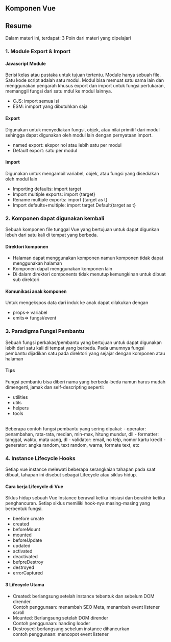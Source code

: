 ## Komponen Vue

## Resume
Dalam materi ini, terdapat:
3 Poin dari materi yang dipelajari

### 1. Module Export & Import
#### Javascript Module
Berisi kelas atau pustaka untuk tujuan tertentu. Module hanya sebuah file. Satu kode script adalah satu modul. Modul bisa memuat satu sama lain dan menggunakan pengarah khusus export dan import untuk fungsi pertukaran, memanggil fungsi dari satu mdul ke modul lainnya.
- CJS: import semua isi 
- ESM: inmport yang dibutuhkan saja
#### Export
Digunakan untuk menyediakan fungsi, objek, atau nilai primitif dari modul sehingga dapat digunakan oleh modul lain dengan pernyataan import.
- named export: ekspor nol atau lebih satu per modul
- Default export: satu per modul
#### Import
Digunakan untuk mengambil variabel, objek, atau fungsi yang disediakan oleh modul lain
- Importing defaults: import target
- Import multiple exports: import {target}
- Rename multiple exports: import {target as t}
- Import defaults+multiple: import target Default{target as t}

### 2. Komponen dapat digunakan kembali
Sebuah komponen file tunggal Vue yang bertujuan untuk dapat digunkan lebuh dari satu kali di tempat yang berbeda.
#### Direktori komponen 
- Halaman dapat menggunakan komponen namun komponen tidak dapat menggunakan halaman
- Komponen dapat menggunakan komponen lain
- Di dalam direktori components tidak menutup kemungkinan untuk dibuat sub direktori
#### Komunikasi anak komponen
Untuk mengekspos data dari induk ke anak dapat dilakukan dengan
- props=> variabel
- emits=> fungsi/event

### 3. Paradigma Fungsi Pembantu
Sebuah fungsi perkakas/pembantu yang bertujuan untuk dapat digunakan lebih dari satu kali di tempat yang berbeda. Pada umumnya fungsi pembantu dijadikan satu pada direktori yang sejajar dengan komponen atau halaman
#### Tips
Fungsi pembantu bisa diberi nama yang berbeda-beda namun harus mudah dimengerti, jamak dan self-descripting seperti:
- utilities
- utils 
- helpers
- tools
<br>
Beberapa contoh fungsi pembantu yang sering dipakai:
- operator: penambahan, rata-rata, median, min-max, hitung mundur, dll
- formatter: tanggal, waktu, mata uang, dl
- validator: email, no telp, nomor kartu kredit
- generator: angka random, text random, warna, formate text, etc

### 4. Instance Lifecycle Hooks
Setiap vue instance melewati beberapa serangkaian tahapan pada saat dibuat, tahapan ini disebut sebagai Lifecycle atau siklus hidup.
#### Cara kerja Lifecycle di Vue
Siklus hidup sebuah Vue Instance berawal ketika inisiasi dan berakhir ketika penghancuran. Setiap siklus memiliki hook-nya masing-masing yang berbentuk fungsi.
- beefore create
- created
- beforeMount
- mounted
- beforeUpdate
- updated
- activated
- deactivated
- befpreDestroy
- destroyed
- errorCaptured
#### 3 Lifecycle Utama
- Created: berlangsung setelah instance tebentuk dan sebelum DOM dirender. <br>
Contoh penggunaan: menambah SEO Meta, menambah event listener scroll
- Mounted: Berlangsung setelah DOM dirender<br>
Contoh penggunaan: handing looder
- Destroyed: berlangsung sebelum instance dihancurkan<br>
contoh penggunaan: mencopot event listener






